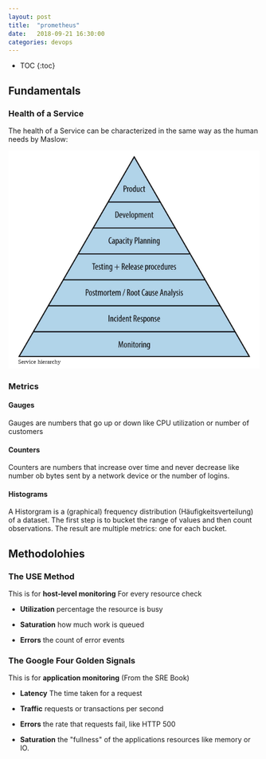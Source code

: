 ```yaml
---
layout: post
title:  "prometheus"
date:   2018-09-21 16:30:00
categories: devops
---
```


* TOC
{:toc}


## Fundamentals

### Health of a Service

The health of a Service can be characterized in the same way as the human needs by Maslow:

![pyramid](/img/devops/prometheus/pyramid.png)

### Metrics

#### Gauges

Gauges are numbers that go up or down like CPU utilization or number of customers

#### Counters

Counters are numbers that increase over time and never decrease like number ob bytes sent by a network device or the number of logins.

#### Histograms

A Historgram is a (graphical) frequency distribution (Häufigkeitsverteilung) of a dataset. The first step is to bucket the range of values and then count observations. The result are multiple metrics: one for each bucket.


## Methodolohies

### The USE Method

This is for **host-level monitoring** For every resource check

* **Utilization** percentage the resource is busy

* **Saturation** how much work is queued

* **Errors** the count of error events

### The Google Four Golden Signals

This is for **application monitoring** (From the SRE Book)

* **Latency** The time taken for a request

* **Traffic** requests or transactions per second

* **Errors** the rate that requests fail, like HTTP 500

* **Saturation** the "fullness" of the applications resources like memory or IO.
